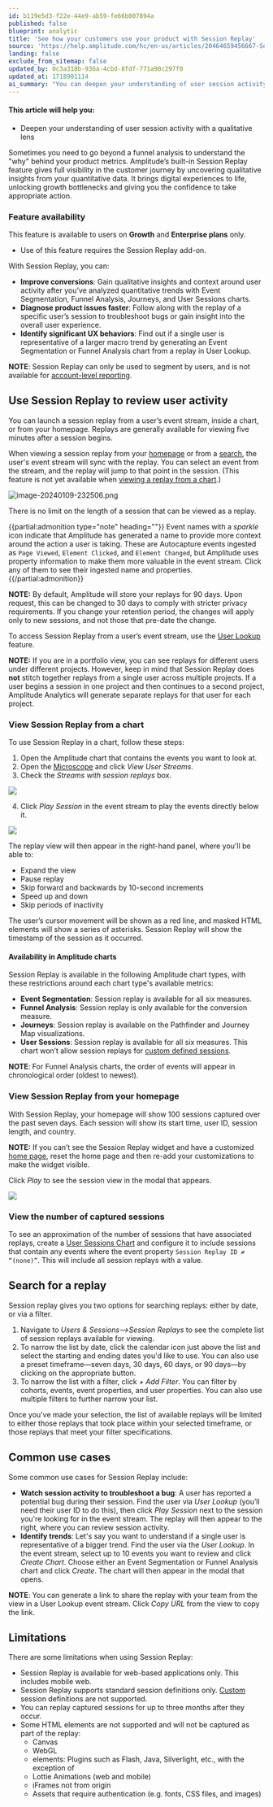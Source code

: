 ```yaml
---
id: b119e5d3-f22e-44e9-ab59-fe66b807894a
published: false
blueprint: analytic
title: 'See how your customers use your product with Session Replay'
source: 'https://help.amplitude.com/hc/en-us/articles/20464659456667-See-how-your-customers-use-your-product-with-Session-Replay'
landing: false
exclude_from_sitemap: false
updated_by: 0c3a318b-936a-4cbd-8fdf-771a90c297f0
updated_at: 1718901114
ai_summary: "You can deepen your understanding of user session activity with Amplitude's Session Replay feature. This tool allows you to gain qualitative insights, improve conversions, diagnose product issues faster, and identify significant UX behaviors. Session Replay is available on Growth and Enterprise plans, and it helps you analyze user behavior, troubleshoot bugs, and understand the customer journey better. You can view replays from a user's event stream, charts, or homepage, and search for replays by date or filters. Keep in mind the limitations, such as the support for web-based applications only and standard session definitions."
---
```

#### This article will help you:

* Deepen your understanding of user session activity with a qualitative lens

Sometimes you need to go beyond a funnel analysis to understand the "why" behind your product metrics. Amplitude’s built-in Session Replay feature gives full visibility in the customer journey by uncovering qualitative insights from your quantitative data. It brings digital experiences to life, unlocking growth bottlenecks and giving you the confidence to take appropriate action.

### Feature availability

This feature is available to users on **Growth** and **Enterprise plans** only.

* Use of this feature requires the Session Replay add-on.

With Session Replay, you can:

* **Improve conversions**: Gain qualitative insights and context around user activity after you’ve analyzed quantitative trends with Event Segmentation, Funnel Analysis, Journeys, and User Sessions charts.
* **Diagnose product issues faster**: Follow along with the replay of a specific user’s session to troubleshoot bugs or gain insight into the overall user experience.
* **Identify significant UX behaviors**: Find out if a single user is representative of a larger macro trend by generating an Event Segmentation or Funnel Analysis chart from a replay in User Lookup.

**NOTE**: Session Replay can only be used to segment by users, and is not available for [account-level reporting](/docs/analytics/account-level-reporting).

## Use Session Replay to review user activity

You can launch a session replay from a user’s event stream, inside a chart, or from your homepage. Replays are generally available for viewing five minutes after a session begins.

When viewing a session replay from your [homepage](#h_01HFD88N1M03EH9D8VF32QBBYQ) or from a [search](#h_01HK600KD02WEC77KE4HYMKHY6), the user's event stream will sync with the replay. You can select an event from the stream, and the replay will jump to that point in the session. (This feature is not yet available when [viewing a replay from a chart](#h_01HFD818NE7FH2D85NS1VTCHYQ).)

![image-20240109-232506.png](/docs/output/img/analytics/image-20240109-232506.png)

There is no limit on the length of a session that can be viewed as a replay.

{{partial:admonition type="note" heading=""}}
Event names with a *sparkle* icon indicate that Amplitude has generated a name to provide more context around the action a user is taking. These are Autocapture events ingested as `Page Viewed`, `Element Clicked`, and `Element Changed`, but Amplitude uses property information to make them more valuable in the event stream. Click any of them to see their ingested name and properties.
{{/partial:admonition}}

**NOTE:** By default, Amplitude will store your replays for 90 days. Upon request, this can be changed to 30 days to comply with stricter privacy requirements. If you change your retention period, the changes will apply only to new sessions, and not those that pre-date the change.

To access Session Replay from a user’s event stream, use the [User Lookup](/docs/analytics/user-data-lookup) feature.

**NOTE:** If you are in a portfolio view, you can see replays for different users under different projects. However, keep in mind that Session Replay does **not** stitch together replays from a single user across multiple projects. If a user begins a session in one project and then continues to a second project, Amplitude Analytics will generate separate replays for that user for each project.

### View Session Replay from a chart

To use Session Replay in a chart, follow these steps:

1. Open the Amplitude chart that contains the events you want to look at.
2. Open the [Microscope](/docs/analytics/microscope) and click *View User Streams*.
3. Check the *Streams with session replays* box.

*![](/docs/output/img/analytics/20464659435931)*

4. Click *Play Session* in the event stream to play the events directly below it.

![](/docs/output/img/analytics/20464631555227)

The replay view will then appear in the right-hand panel, where you'll be able to: 

* Expand the view
* Pause replay
* Skip forward and backwards by 10-second increments
* Speed up and down
* Skip periods of inactivity

The user’s cursor movement will be shown as a red line, and masked HTML elements will show a series of asterisks. Session Replay will show the timestamp of the session as it occurred.

#### Availability in Amplitude charts

Session Replay is available in the following Amplitude chart types, with these restrictions around each chart type's available metrics:

* **Event Segmentation**: Session replay is available for all six measures.
* **Funnel Analysis**: Session replay is only available for the conversion measure.
* **Journeys**: Session replay is available on the Pathfinder and Journey Map visualizations.
* **User Sessions**: Session replay is available for all six measures. This chart won’t allow session replays for [custom defined sessions](/docs/data/sources/instrument-track-sessions).

**NOTE**: For Funnel Analysis charts, the order of events will appear in chronological order (oldest to newest).

### View Session Replay from your homepage

With Session Replay, your homepage will show 100 sessions captured over the past seven days. Each session will show its start time, user ID, session length, and country.

**NOTE:** If you can’t see the Session Replay widget and have a customized [home page](/docs/get-started/amplitude-home-page), reset the home page and then re-add your customizations to make the widget visible.

Click *Play* to see the session view in the modal that appears. 

![](/docs/output/img/analytics/20464613106203)

### View the number of captured sessions

To see an approximation of the number of sessions that have associated replays, create a [User Sessions Chart](/docs/analytics/charts/user-sessions/user-sessions-track-engagement-frequency) and configure it to include sessions that contain any events where the event property `Session Replay ID ≠ “(none)”`. This will include all session replays with a value.

## Search for a replay

Session replay gives you two options for searching replays: either by date, or via a filter.

1. Navigate to *Users & Sessions—>Session Replays* to see the complete list of session replays available for viewing.
2. To narrow the list by date, click the calendar icon just above the list and select the starting and ending dates you'd like to use. You can also use a preset timeframe—seven days, 30 days, 60 days, or 90 days—by clicking on the appropriate button.
3. To narrow the list with a filter, click *+ Add Filter*. You can filter by cohorts, events, event properties, and user properties. You can also use multiple filters to further narrow your list.

Once you've made your selection, the list of available replays will be limited to either those replays that took place within your selected timeframe, or those replays that meet your filter specifications.

## Common use cases

Some common use cases for Session Replay include:

* **Watch session activity to troubleshoot a bug**: A user has reported a potential bug during their session. Find the user via *User Lookup* (you’ll need their user ID to do this), then click *Play Session* next to the session you're looking for in the event stream. The replay will then appear to the right, where you can review session activity.
* **Identify trends**: Let's say you want to understand if a single user is representative of a bigger trend. Find the user via the *User Lookup*. In the event stream, select up to 10 events you want to review and click *Create Chart*. Choose either an Event Segmentation or Funnel Analysis chart and click *Create*. The chart will then appear in the modal that opens.

**NOTE**: You can generate a link to share the replay with your team from the view in a User Lookup event stream. Click *Copy URL* from the view to copy the link. 

## Limitations

There are some limitations when using Session Replay:

* Session Replay is available for web-based applications only. This includes mobile web.
* Session Replay supports standard session definitions only. [Custom](/docs/data/sources/instrument-track-sessions) session definitions are not supported.
* You can replay captured sessions for up to three months after they occur.
* Some HTML elements are not supported and will not be captured as part of the replay:
	* Canvas
	* WebGL
	* <object> elements: Plugins such as Flash, Java, Silverlight, etc., with the exception of <object type="image">
	* Lottie Animations (web and mobile)
	* iFrames not from origin
	* Assets that require authentication (e.g. fonts, CSS files, and images)

